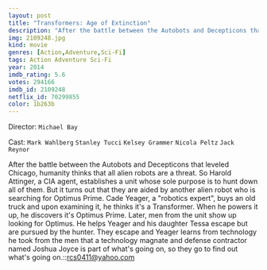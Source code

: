 ```yaml
---
layout: post
title: "Transformers: Age of Extinction"
description: "After the battle between the Autobots and Decepticons that leveled Chicago, humanity thinks that all alien robots are a threat. So Harold Attinger, a CIA agent, establishes a unit whose sole purpose is to hunt down all of them. But it turns out that they are aided by another alien robot who is searching for Optimus Prime. Cade Yeager, a robotics expert, buys an old truck and upon examining it, he thinks it's a Transformer. When he powers it up, he discovers it's Optimus Prime. Later, men from the unit show up looking for Optimus..."
img: 2109248.jpg
kind: movie
genres: [Action,Adventure,Sci-Fi]
tags: Action Adventure Sci-Fi 
year: 2014
imdb_rating: 5.6
votes: 294166
imdb_id: 2109248
netflix_id: 70299855
color: 1b263b
---
```

Director: `Michael Bay`  

Cast: `Mark Wahlberg` `Stanley Tucci` `Kelsey Grammer` `Nicola Peltz` `Jack Reynor` 

After the battle between the Autobots and Decepticons that leveled Chicago, humanity thinks that all alien robots are a threat. So Harold Attinger, a CIA agent, establishes a unit whose sole purpose is to hunt down all of them. But it turns out that they are aided by another alien robot who is searching for Optimus Prime. Cade Yeager, a "robotics expert", buys an old truck and upon examining it, he thinks it's a Transformer. When he powers it up, he discovers it's Optimus Prime. Later, men from the unit show up looking for Optimus. He helps Yeager and his daughter Tessa escape but are pursued by the hunter. They escape and Yeager learns from technology he took from the men that a technology magnate and defense contractor named Joshua Joyce is part of what's going on, so they go to find out what's going on.::rcs0411@yahoo.com